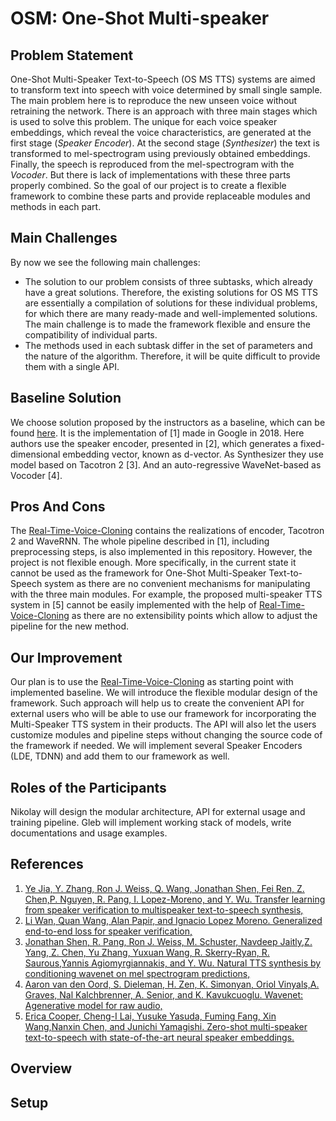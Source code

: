 # OSM: One-Shot Multi-speaker

## Problem Statement
One-Shot Multi-Speaker Text-to-Speech (OS MS TTS) systems are aimed to transform text into speech with voice determined by small single sample. The main problem here is to reproduce the new unseen voice without retraining the network. There is an approach with three main stages which is used to solve this problem.
The unique for each voice speaker embeddings, which reveal the voice characteristics, are generated at the first stage (_Speaker Encoder_).
At the second stage (_Synthesizer_) the text is transformed to mel-spectrogram using previously obtained embeddings. 
Finally, the speech is reproduced from the mel-spectrogram with the _Vocoder_. But there is lack of implementations with these three parts properly combined. So the goal of our project is to create a flexible framework to combine these parts and provide replaceable modules and methods in each part.

## Main Challenges
By now we see the following main challenges:
- The solution to our problem consists of three subtasks, which already have a great solutions. Therefore, the existing solutions for OS MS TTS are essentially a compilation of solutions for these individual problems, for which there are many ready-made and well-implemented solutions. The main challenge is to made the framework flexible and ensure the compatibility of individual parts.
- The methods used in each subtask differ in the set of parameters and the nature of the algorithm. Therefore, it will be quite difficult to provide them with a single API.

## Baseline Solution
We choose solution proposed by the instructors as a baseline, which can be found [here](https://github.com/CorentinJ/Real-Time-Voice-Cloning "here"). It is the implementation of [1] made in Google in 2018. Here authors use the speaker encoder, presented in [2], which generates a fixed-dimensional embedding vector, known as d-vector. As Synthesizer they use model based on Tacotron 2 [3]. And an auto-regressive WaveNet-based as Vocoder [4].
## Pros And Cons
The [Real-Time-Voice-Cloning](https://github.com/CorentinJ/Real-Time-Voice-Cloning "Real-Time-Voice-Cloning") contains the realizations of encoder, Tacotron 2 and WaveRNN. The whole pipeline described in [1], including preprocessing steps, is also implemented in this repository. However, the project is not flexible enough. More specifically, in the current state it cannot be used as the framework for One-Shot Multi-Speaker Text-to-Speech system as there are no convenient mechanisms for manipulating with the three main modules. For example, the proposed multi-speaker TTS system in [5] cannot be easily implemented with the help of [Real-Time-Voice-Cloning](https://github.com/CorentinJ/Real-Time-Voice-Cloning "Real-Time-Voice-Cloning") as there are no extensibility points which allow to adjust the pipeline for the new method. 
## Our Improvement 
Our plan is to use the [Real-Time-Voice-Cloning](https://github.com/CorentinJ/Real-Time-Voice-Cloning "Real-Time-Voice-Cloning") as starting point with implemented baseline. We will introduce the flexible modular design of the framework. Such approach will help us to create the convenient API for external users who will be able to use our framework for incorporating the Multi-Speaker TTS system in their products. The API will also let the users customize modules and pipeline steps without changing the source code of the framework if needed. We will implement several Speaker Encoders (LDE, TDNN) and add them to our framework as well.
## Roles of the Participants
Nikolay will design the modular architecture, API for external usage and training pipeline.
Gleb will implement working stack of models, write documentations and usage examples.
## References
1. [Ye Jia, Y. Zhang, Ron J. Weiss, Q. Wang, Jonathan Shen, Fei Ren, Z. Chen,P. Nguyen, R. Pang, I. Lopez-Moreno, and Y. Wu.  Transfer learning from speaker verification to multispeaker text-to-speech synthesis,](https://arxiv.org/pdf/1806.04558.pdf) 
2. [Li  Wan,  Quan  Wang,  Alan  Papir,  and  Ignacio  Lopez  Moreno.   Generalized  end-to-end  loss  for  speaker  verification,](https://arxiv.org/pdf/1710.10467.pdf)
3. [Jonathan  Shen,  R.  Pang,  Ron  J.  Weiss,  M.  Schuster,  Navdeep  Jaitly,Z. Yang, Z. Chen, Yu Zhang, Yuxuan Wang, R. Skerry-Ryan, R. Saurous,Yannis Agiomyrgiannakis, and Y. Wu. Natural TTS synthesis by conditioning wavenet on mel spectrogram predictions,](https://arxiv.org/pdf/1712.05884.pdf)
4. [ Aaron  van  den  Oord,  S.  Dieleman,  H.  Zen,  K.  Simonyan,  Oriol  Vinyals,A. Graves, Nal Kalchbrenner, A. Senior, and K. Kavukcuoglu.  Wavenet:  Agenerative model for raw audio,](https://arxiv.org/pdf/1609.03499.pdf)
5. [Erica  Cooper,  Cheng-I  Lai,  Yusuke  Yasuda,  Fuming  Fang,  Xin  Wang,Nanxin  Chen,  and  Junichi  Yamagishi.    Zero-shot  multi-speaker  text-to-speech with state-of-the-art neural speaker embeddings.](https://arxiv.org/pdf/1910.10838.pdf)



## Overview


## Setup
